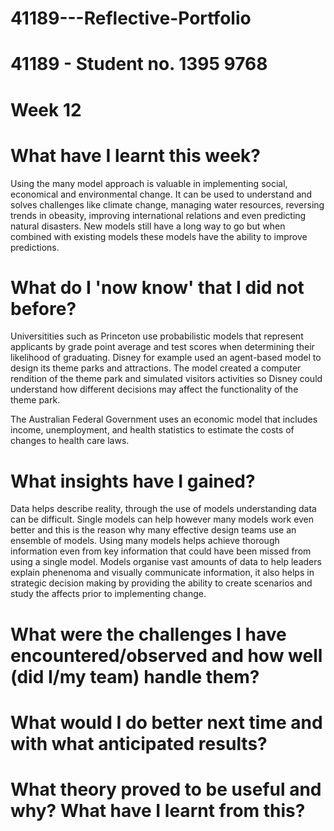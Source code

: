 # 41189---Reflective-Portfolio 

# 41189 - Student no. 1395 9768 

# Week 12

# What have I learnt this week? 

Using the many model approach is valuable in implementing social, economical and environmental change.  It can be used to understand and solves challenges like climate change, managing water resources, reversing trends in obeasity, improving international relations and even predicting natural disasters. New models still have a long way to go but when combined with existing models these models have the ability to improve predictions. 

# What do I 'now know' that I did not before? 

Universitities such as Princeton use probabilistic models that represent applicants by grade point average and test scores when determining their likelihood of graduating. Disney for example used an agent-based model to design its theme parks and attractions. The model created a computer rendition of the theme park and simulated visitors activities so Disney could understand how different decisions may affect the functionality of the theme park. 

The Australian Federal Government uses an economic model that includes income, unemployment, and health statistics to estimate the costs of changes to health care laws.

# What insights have I gained? 

Data helps describe reality, through the use of models understanding data can be difficult. Single models can help however many models work even better and this is the reason why many effective design teams use an ensemble of models. Using many models helps achieve thorough information even from key information that could have been missed from using a single model. Models organise vast amounts of data to help leaders explain phenenoma and visually communicate information, it also helps in strategic decision making by providing the ability to create scenarios and study the affects prior to implementing change. 

# What were the challenges I have encountered/observed and how well (did I/my team) handle them? 


# What would I do better next time and with what anticipated results? 

# What theory proved to be useful and why? What have I learnt from this? 
